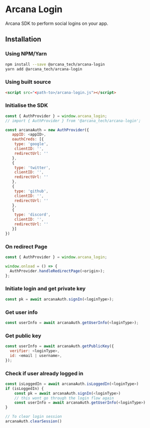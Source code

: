 # Arcana Login
Arcana SDK to perform social logins on your app.

## Installation

### Using NPM/Yarn

```sh
npm install --save @arcana_tech/arcana-login
yarn add @arcana_tech/arcana-login
```


### Using built source

```html
<script src="<path-to>/arcana-login.js"></script>
```

### Initialise the SDK

```js
const { AuthProvider } = window.arcana_login;
// import { AuthProvider } from '@arcana_tech/arcana-login';

const arcanaAuth = new AuthProvider({
   appID: <appID>,
   oauthCreds: [{
    type: 'google',
    clientID: '',
    redirectUrl: ''
   },
   {
    type: 'twitter',
    clientID: '',
    redirectUrl: ''
   },
   {
    type: 'github',
    clientID: '',
    redirectUrl: ''
   },
   {
    type: 'discord',
    clientID: '',
    redirectUrl: ''
   }]
})

```

### On redirect Page

```js
const { AuthProvider } = window.arcana_login;

window.onload = () => {
  AuthProvider.handleRedirectPage(<origin>);
};
```

### Initiate login and get private key

```js
const pk = await arcanaAuth.signIn(<loginType>);
```

### Get user info

```js
const userInfo = await arcanaAuth.getUserInfo(<loginType>);
```

### Get public  key

```js
const userInfo = await arcanaAuth.getPublicKey({
  verifier: <loginType>,
  id: <email | username>,
});
```

### Check if user already logged in
```js
const isLoggedIn = await arcanaAuth.isLoggedIn(<loginType>)
if (isLoggedIn) {
	const pk = await arcanaAuth.signIn(<loginType>)
	// this wont go through the login flow again
	const userInfo = await arcanaAuth.getUserInfo(<loginType>)
}

// To clear login session
arcanaAuth.clearSession()

```
